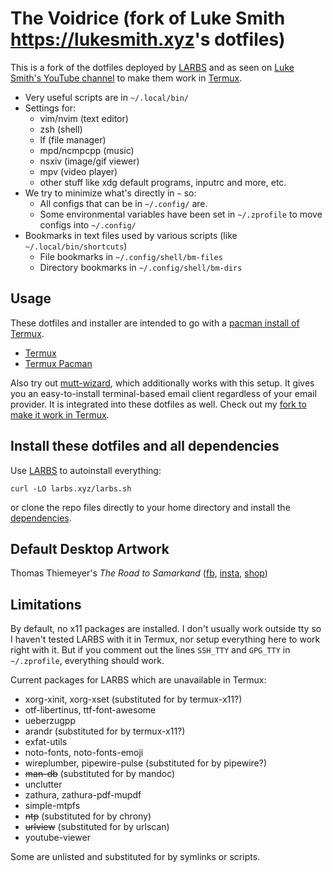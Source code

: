 # The Voidrice (fork of Luke Smith <https://lukesmith.xyz>'s dotfiles)

This is a fork of the dotfiles deployed by [LARBS](https://larbs.xyz) and as
seen on [Luke Smith's YouTube channel](https://youtube.com/c/lukesmithxyz) to
make them work in [Termux](https://github.com/termux/termux-app).

- Very useful scripts are in `~/.local/bin/`
- Settings for:
	- vim/nvim (text editor)
	- zsh (shell)
	- lf (file manager)
	- mpd/ncmpcpp (music)
	- nsxiv (image/gif viewer)
	- mpv (video player)
	- other stuff like xdg default programs, inputrc and more, etc.
- We try to minimize what's directly in `~` so:
	- All configs that can be in `~/.config/` are.
	- Some environmental variables have been set in `~/.zprofile` to move configs into `~/.config/`
- Bookmarks in text files used by various scripts (like `~/.local/bin/shortcuts`)
	- File bookmarks in `~/.config/shell/bm-files`
	- Directory bookmarks in `~/.config/shell/bm-dirs`

## Usage

These dotfiles and installer are intended to go with a
[pacman install of Termux](https://wiki.termux.com/wiki/Switching_package_manager).

- [Termux](https://github.com/termux)
- [Termux Pacman](https://github.com/termux-pacman)

Also try out [mutt-wizard](https://github.com/lukesmithxyz/mutt-wizard), which
additionally works with this setup. It gives you an easy-to-install
terminal-based email client regardless of your email provider. It is
integrated into these dotfiles as well. Check out my
[fork to make it work in Termux](https://github.com/ncv-xyz/mutt-wizard).

## Install these dotfiles and all dependencies

Use [LARBS](https://larbs.xyz) to autoinstall everything:

```
curl -LO larbs.xyz/larbs.sh
```

or clone the repo files directly to your home directory and install the
[dependencies](https://ncv.codeberg.page/progs.csv).

## Default Desktop Artwork

Thomas Thiemeyer's *The Road to Samarkand* ([fb](https://www.facebook.com/t.thiemeyer/), [insta](https://www.instagram.com/tthiemeyer/), [shop](https://www.redbubble.com/de/people/TThiemeyer/shop))

## Limitations

By default, no x11 packages are installed. I don't usually work outside tty so
I haven't tested LARBS with it in Termux, nor setup everything here to work
right with it. But if you comment out the lines `SSH_TTY` and `GPG_TTY` in
`~/.zprofile`, everything should work.

Current packages for LARBS which are unavailable in Termux:

- xorg-xinit, xorg-xset (substituted for by termux-x11?)
- otf-libertinus, ttf-font-awesome
- ueberzugpp
- arandr (substituted for by termux-x11?)
- exfat-utils
- noto-fonts, noto-fonts-emoji
- wireplumber, pipewire-pulse (substituted for by pipewire?)
- ~~man-db~~ (substituted for by mandoc)
- unclutter
- zathura, zathura-pdf-mupdf
- simple-mtpfs
- ~~ntp~~ (substituted for by chrony)
- ~~urlview~~ (substituted for by urlscan)
- youtube-viewer

Some are unlisted and substituted for by symlinks or scripts.
